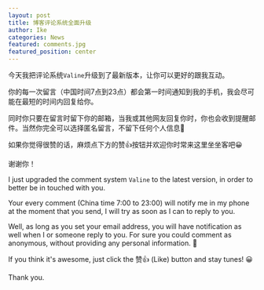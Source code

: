 ```yaml
---
layout: post
title: 博客评论系统全面升级
author: Ike
categories: News
featured: comments.jpg
featured_position: center
---
```


今天我把评论系统``Valine``升级到了最新版本，让你可以更好的跟我互动。

你的每一次留言（中国时间7点到23点）都会第一时间通知到我的手机，我会尽可能在最短的时间内回复给你。

同时你只要在留言时留下你的邮箱，当我或其他网友回复你时，你也会收到提醒邮件。当然你完全可以选择匿名留言，不留下任何个人信息🤭

如果你觉得很赞的话，麻烦点下方的赞👍按钮并欢迎你时常来这里坐坐客吧😀

谢谢你！

I just upgraded the comment system ``Valine`` to the latest version, in order to better be in touched with you.

Your every comment (China time 7:00 to 23:00) will notify me in my phone at the moment that you send, I will try as soon as I can to reply to you.

Well, as long as you set your email address, you will have notification as well when I or someone reply to you. For sure you could comment as anonymous, without providing any personal information. 🤭

If you think it's awesome, just click the 赞👍 (Like) button and stay tunes! 😀

Thank you.
